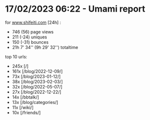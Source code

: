 # 17/02/2023 06:22 - Umami report
for www.shifeiti.com [24h] :

 - 746 (56) page views
 - 211 (-24) uniques
 - 150 (-31) bounces
 - 21h 7' 34'' (9h 29' 32'') totaltime


top 10 urls:
 - 245x [/]
 - 161x [/blog/2022-12-09/]
 - 73x [/blog/2023-01-12/]
 - 38x [/blog/2023-02-03/]
 - 32x [/blog/2022-05-07/]
 - 27x [/blog/2022-12-22/]
 - 14x [/bbtalk/]
 - 13x [/blog/categories/]
 - 11x [/wiki/]
 - 10x [/friends/]



